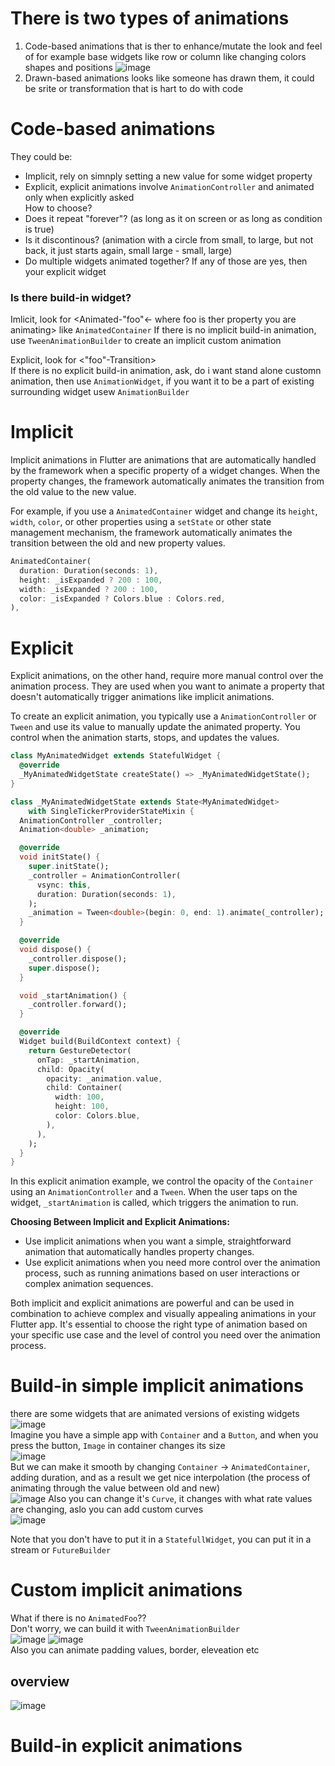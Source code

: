 # There is two types of animations
1. Code-based animations that is ther to enhance/mutate the look and feel of for example base widgets like row or column like changing colors shapes and positions
   ![image](https://github.com/KidPudel/flutter-starter-kit/assets/63263301/e0ea01a3-36b7-4750-9013-e145075e8404)  
2. Drawn-based animations looks like someone has drawn them, it could be srite or transformation that is hart to do with code

# Code-based animations
They could be:
- Implicit, rely on simnply setting a new value for some widget property
- Explicit, explicit animations involve `AnimationController` and animated only when explicitly asked  
How to choose?
- Does it repeat "forever"? (as long as it on screen or as long as condition is true)
- Is it discontinous? (animation with a circle from small, to large, but not back, it just starts again, small large - small, large)
- Do multiple widgets animated together?
If any of those are yes, then your explicit widget

### Is there build-in widget?
Imlicit, look for <Animated-"foo"<- where foo is ther property you are animating> like `AnimatedContainer`
If there is no implicit build-in animation, use `TweenAnimationBuilder` to create an implicit custom animation


Explicit, look for <"foo"-Transition>  
If there is no explicit build-in animation, ask, do i want stand alone customn animation, then use `AnimationWidget`, if you want it to be a part of existing surrounding widget usew `AnimationBuilder`

# Implicit
Implicit animations in Flutter are animations that are automatically handled by the framework when a specific property of a widget changes. When the property changes, the framework automatically animates the transition from the old value to the new value.

For example, if you use a `AnimatedContainer` widget and change its `height`, `width`, `color`, or other properties using a `setState` or other state management mechanism, the framework automatically animates the transition between the old and new property values.

```dart
AnimatedContainer(
  duration: Duration(seconds: 1),
  height: _isExpanded ? 200 : 100,
  width: _isExpanded ? 200 : 100,
  color: _isExpanded ? Colors.blue : Colors.red,
),
```

# Explicit
Explicit animations, on the other hand, require more manual control over the animation process. They are used when you want to animate a property that doesn't automatically trigger animations like implicit animations.

To create an explicit animation, you typically use a `AnimationController` or `Tween` and use its value to manually update the animated property. You control when the animation starts, stops, and updates the values.

```dart
class MyAnimatedWidget extends StatefulWidget {
  @override
  _MyAnimatedWidgetState createState() => _MyAnimatedWidgetState();
}

class _MyAnimatedWidgetState extends State<MyAnimatedWidget>
    with SingleTickerProviderStateMixin {
  AnimationController _controller;
  Animation<double> _animation;

  @override
  void initState() {
    super.initState();
    _controller = AnimationController(
      vsync: this,
      duration: Duration(seconds: 1),
    );
    _animation = Tween<double>(begin: 0, end: 1).animate(_controller);
  }

  @override
  void dispose() {
    _controller.dispose();
    super.dispose();
  }

  void _startAnimation() {
    _controller.forward();
  }

  @override
  Widget build(BuildContext context) {
    return GestureDetector(
      onTap: _startAnimation,
      child: Opacity(
        opacity: _animation.value,
        child: Container(
          width: 100,
          height: 100,
          color: Colors.blue,
        ),
      ),
    );
  }
}
```

In this explicit animation example, we control the opacity of the `Container` using an `AnimationController` and a `Tween`. When the user taps on the widget, `_startAnimation` is called, which triggers the animation to run.

**Choosing Between Implicit and Explicit Animations:**
- Use implicit animations when you want a simple, straightforward animation that automatically handles property changes.
- Use explicit animations when you need more control over the animation process, such as running animations based on user interactions or complex animation sequences.

Both implicit and explicit animations are powerful and can be used in combination to achieve complex and visually appealing animations in your Flutter app. It's essential to choose the right type of animation based on your specific use case and the level of control you need over the animation process.

# Build-in simple implicit animations
there are some widgets that are animated versions of existing widgets  
![image](https://github.com/KidPudel/flutter-starter-kit/assets/63263301/c8427117-6238-487a-928f-823ee0f8c13a)  
Imagine you have a simple app with `Container` and a `Button`, and when you press the button, `Image` in container changes its size  
![image](https://github.com/KidPudel/flutter-starter-kit/assets/63263301/52ff5802-686c-4418-b0d0-dca2df0627ee)  
But we can make it smooth by changing `Container` -> `AnimatedContainer`, adding duration, and as a result we get nice interpolation (the process of animating through the value between old and new)   
![image](https://github.com/KidPudel/flutter-starter-kit/assets/63263301/1833153b-9bc5-47d5-8909-d2f763227c8f)
Also you can change it's `Curve`, it changes with what rate values are changing, aslo you can add custom curves  
![image](https://github.com/KidPudel/flutter-starter-kit/assets/63263301/4da74c74-d38b-4b3e-b223-e1786f3cdeb1)  

Note that you don't have to put it in a `StatefullWidget`, you can put it in a stream or `FutureBuilder`

# Custom implicit animations
What if there is no `AnimatedFoo`??  
Don't worry, we can build it with `TweenAnimationBuilder`  
![image](https://github.com/KidPudel/flutter-starter-kit/assets/63263301/acefa9c4-c5f1-4e76-bf21-c50eb76d1190)
![image](https://github.com/KidPudel/flutter-starter-kit/assets/63263301/3f28835b-e01f-4b9f-9e2e-38a3ef5aaf29)  
Also you can animate padding values, border, eleveation etc
## overview
![image](https://github.com/KidPudel/flutter-starter-kit/assets/63263301/9b9a82d7-00c3-4cbc-982a-ea5c61433326)

# Build-in explicit animations
